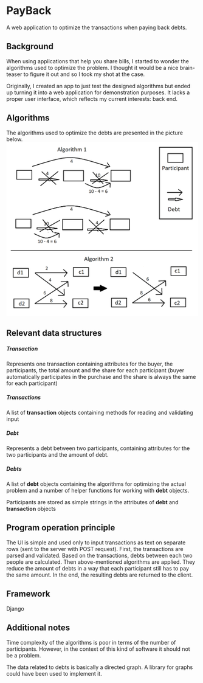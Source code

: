 # PayBack
A web application to optimize the transactions when paying back debts.

## Background
When using applications that help you share bills, I started to wonder the algorithms used to optimize the problem. I thought it would be a nice brain-teaser to figure it out and so I took my shot at the case.

Originally, I created an app to just test the designed algorithms but ended up turning it into a web application for demonstration purposes. It lacks a proper user interface, which reflects my current interests: back end.

## Algorithms
The algorithms used to optimize the debts are presented in the picture below.
![Algorithms](media/algorithms.png)

## Relevant data structures
##### Transaction
Represents one transaction containing attributes for the buyer, the participants, the total amount and the share for each participant (buyer automatically participates in the purchase and the share is always the same for each participant)

##### Transactions
A list of **transaction** objects containing methods for reading and validating input

##### Debt
Represents a debt between two participants, containing attributes for the two participants and the amount of debt.

##### Debts
A list of **debt** objects containing the algorithms for optimizing the actual problem and a number of helper functions for working with **debt** objects.

Participants are stored as simple strings in the attributes of **debt** and **transaction** objects

## Program operation principle
The UI is simple and used only to input transactions as text on separate rows (sent to the server with POST request). First, the transactions are parsed and validated. Based on the transactions, debts between each two people are calculated. Then above-mentioned algorithms are applied. They reduce the amount of debts in a way that each participant still has to pay the same amount. In the end, the resulting debts are returned to the client.

## Framework
Django

## Additional notes
Time complexity of the algorithms is poor in terms of the number of participants. However, in the context of this kind of software it should not be a problem.

The data related to debts is basically a directed graph. A library for graphs could have been used to implement it.